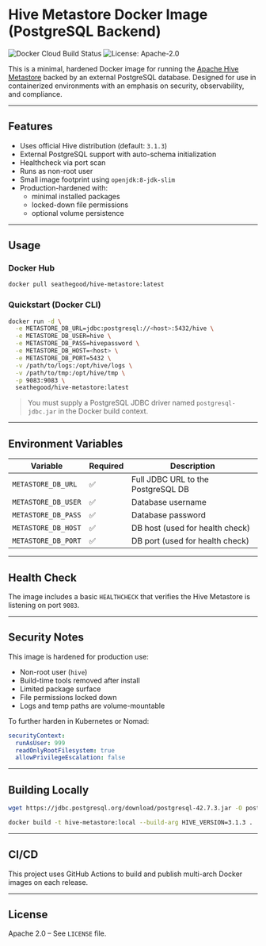 # Hive Metastore Docker Image (PostgreSQL Backend)

![Docker Cloud Build Status](https://img.shields.io/docker/cloud/build/seathegood/hive-metastore)
![License: Apache-2.0](https://img.shields.io/badge/license-Apache--2.0-blue.svg)

This is a minimal, hardened Docker image for running the [Apache Hive Metastore](https://hive.apache.org) backed by an external PostgreSQL database. Designed for use in containerized environments with an emphasis on security, observability, and compliance.

---

## Features

- Uses official Hive distribution (default: `3.1.3`)
- External PostgreSQL support with auto-schema initialization
- Healthcheck via port scan
- Runs as non-root user
- Small image footprint using `openjdk:8-jdk-slim`
- Production-hardened with:
  - minimal installed packages
  - locked-down file permissions
  - optional volume persistence

---

## Usage

### Docker Hub

```bash
docker pull seathegood/hive-metastore:latest
```

### Quickstart (Docker CLI)

```bash
docker run -d \
  -e METASTORE_DB_URL=jdbc:postgresql://<host>:5432/hive \
  -e METASTORE_DB_USER=hive \
  -e METASTORE_DB_PASS=hivepassword \
  -e METASTORE_DB_HOST=<host> \
  -e METASTORE_DB_PORT=5432 \
  -v /path/to/logs:/opt/hive/logs \
  -v /path/to/tmp:/opt/hive/tmp \
  -p 9083:9083 \
  seathegood/hive-metastore:latest
```

> You must supply a PostgreSQL JDBC driver named `postgresql-jdbc.jar` in the Docker build context.

---

## Environment Variables

| Variable             | Required | Description                          |
|----------------------|----------|--------------------------------------|
| `METASTORE_DB_URL`   | ✅        | Full JDBC URL to the PostgreSQL DB   |
| `METASTORE_DB_USER`  | ✅        | Database username                    |
| `METASTORE_DB_PASS`  | ✅        | Database password                    |
| `METASTORE_DB_HOST`  | ✅        | DB host (used for health check)     |
| `METASTORE_DB_PORT`  | ✅        | DB port (used for health check)     |

---

## Health Check

The image includes a basic `HEALTHCHECK` that verifies the Hive Metastore is listening on port `9083`.

---

## Security Notes

This image is hardened for production use:

- Non-root user (`hive`)
- Build-time tools removed after install
- Limited package surface
- File permissions locked down
- Logs and temp paths are volume-mountable

To further harden in Kubernetes or Nomad:
```yaml
securityContext:
  runAsUser: 999
  readOnlyRootFilesystem: true
  allowPrivilegeEscalation: false
```

---

## Building Locally

```bash
wget https://jdbc.postgresql.org/download/postgresql-42.7.3.jar -O postgresql-jdbc.jar

docker build -t hive-metastore:local --build-arg HIVE_VERSION=3.1.3 .
```

---

## CI/CD

This project uses GitHub Actions to build and publish multi-arch Docker images on each release.

---

## License

Apache 2.0 – See `LICENSE` file.
